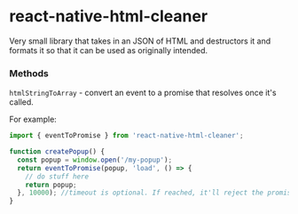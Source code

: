# react-native-html-cleaner

Very small library that takes in an JSON of HTML and destructors it and formats it so that it can be used as originally intended.

### Methods

`htmlStringToArray` - convert an event to a promise that resolves once it's called.

For example:

```typescript
import { eventToPromise } from 'react-native-html-cleaner';

function createPopup() {
  const popup = window.open('/my-popup');
  return eventToPromise(popup, 'load', () => {
    // do stuff here
    return popup;
  }, 10000); //timeout is optional. If reached, it'll reject the promise
}
```
